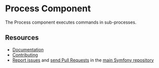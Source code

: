 Process Component
=================

The Process component executes commands in sub-processes.

Resources
---------

* [Documentation](https://symfony.com/doc/current/components/process.html)
* [Contributing](https://symfony.com/doc/current/contributing/index.html)
* [Report issues](https://github.com/symfony/symfony/issues) and
  [send Pull Requests](https://github.com/symfony/symfony/pulls)
  in the [main Symfony repository](https://github.com/symfony/symfony)
